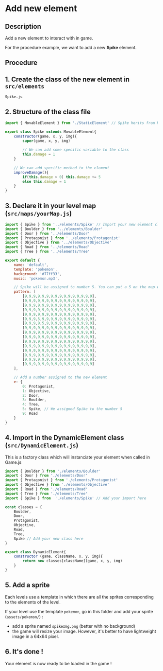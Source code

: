 # Add new element
## Description
Add a new element to interact with in game. 

For the procedure example, we want to add a new **Spike** element.

## Procedure

## 1. Create the class of the new element in `src/elements` 
`Spike.js`

## 2. Structure of the class file
```javascript
import { MovableElement } from './StaticElement' // Spike herits from MovableElement

export class Spike extends MovableElement{
    constructor(game, x, y, img){
        super(game, x, y, img)
        
        // We can add some specific variable to the class
        this.damage = 1
    }
    
    // We can add specific method to the element
    improveDamage(){
        if(this.damage > 0) this.damage += 5
        else this.damage = 1
    }
}
```

## 3. Declare it in your level map (`src/maps/yourMap.js`)
```javascript
import { Spike } from '../elements/Spike' // Import your new element class here
import { Boulder } from '../elements/Boulder'
import { Door } from '../elements/Door'
import { Protagonist } from '../elements/Protagonist'
import { Objective } from '../elements/Objective'
import { Road } from '../elements/Road'
import { Tree } from '../elements/Tree'

export default {
    name: 'default',
    template: 'pokemon',
    background: '#77ff33',
    music: 'pokemon.mp3', 

    // Spike will be assigned to number 5. You can put a 5 on the map where you want to add spike.
    pattern: [
        [9,9,9,9,9,9,9,9,9,9,9,9,9,9,9,9],
        [9,9,9,9,9,9,9,9,9,9,9,9,9,9,9,9],
        [9,9,9,9,9,9,9,9,9,9,9,9,9,9,9,9],
        [9,9,9,9,9,9,9,9,9,9,9,9,9,9,9,9],
        [9,9,9,9,9,9,9,9,9,9,9,9,9,9,9,9],
        [9,9,9,5,9,9,9,9,9,9,9,9,9,9,9,9],
        [9,9,9,9,5,9,9,9,9,9,9,9,9,9,9,9],
        [9,9,9,9,9,9,9,9,9,9,9,9,9,9,9,9],
        [9,9,9,9,9,9,9,9,9,9,9,9,9,9,9,9],
        [9,9,9,9,9,9,9,9,9,9,9,9,9,9,9,9],
        [9,9,9,9,9,9,9,9,9,9,9,9,9,9,9,9],
        [9,9,9,9,9,9,9,9,9,9,9,9,9,9,9,9],
        [9,9,9,9,9,9,9,9,9,9,9,9,9,9,9,9],
        [9,9,9,9,9,9,9,9,9,9,9,9,9,9,9,9],
        [9,9,9,9,9,9,9,9,9,9,9,9,9,9,9,9],
        [9,9,9,9,9,9,9,9,9,9,9,9,9,9,9,9]
    ],

    // Add a number assigned to the new element
    e: {
        0: Protagonist,
        1: Objective,
        2: Door,
        3: Boulder,
        4: Tree,
        5: Spike, // We assigned Spike to the number 5
        9: Road
    }
}

```

## 4. Import in the DynamicElement class (`src/DynamicElement.js`)
This is a factory class which will instanciate your element when called in Game.js

```javascript
import { Boulder } from './elements/Boulder'
import { Door } from './elements/Door'
import { Protagonist } from './elements/Protagonist'
import { Objective } from './elements/Objective'
import { Road } from './elements/Road'
import { Tree } from './elements/Tree'
import { Spike } from  './elements/Spike' // Add your import here

const classes = {
    Boulder,
    Door,
    Protagonist,
    Objective,
    Road,
    Tree,
    Spike // Add your new class here
}

export class DynamicElement{
    constructor (game, className, x, y, img){
        return new classes[className](game, x, y, img)
    }
}
```

## 5. Add a sprite
Each levels use a template in which there are all the sprites corresponding to the elements of the level.

If your level use the template `pokemon`, go in this folder and add your sprite (`assets/pokemon/`) :
- add a sprite named `spikeImg.png` (better with no background) 
- the game will resize your image. However, it's better to have lightweight image in a 64x64 pixel.

## 6. It's done !
Your element is now ready to be loaded in the game !